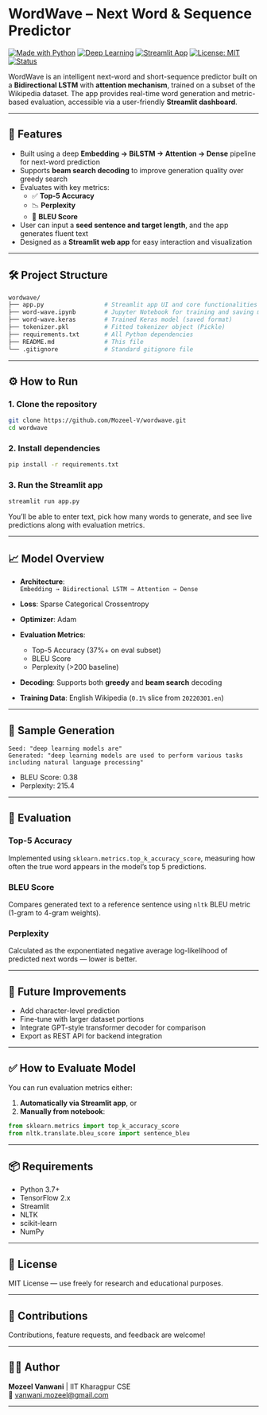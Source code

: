 
# WordWave – Next Word & Sequence Predictor

[![Made with Python](https://img.shields.io/badge/Made%20with-Python-3670A0?logo=python&logoColor=white)](https://www.python.org/)
[![Deep Learning](https://img.shields.io/badge/Model-TensorFlow%2FKeras-orange?logo=tensorflow&logoColor=white)](https://www.tensorflow.org/)
[![Streamlit App](https://img.shields.io/badge/Frontend-Streamlit-FF4B4B?logo=streamlit&logoColor=white)](https://streamlit.io/)
[![License: MIT](https://img.shields.io/badge/License-MIT-yellow.svg)](https://opensource.org/licenses/MIT)
[![Status](https://img.shields.io/badge/Build-Active-blue)](https://github.com/Mozeel-V/word-wave)

WordWave is an intelligent next-word and short-sequence predictor built on a **Bidirectional LSTM** with **attention mechanism**, trained on a subset of the Wikipedia dataset. The app provides real-time word generation and metric-based evaluation, accessible via a user-friendly **Streamlit dashboard**.

---

## 🚀 Features

- Built using a deep **Embedding → BiLSTM → Attention → Dense** pipeline for next-word prediction
- Supports **beam search decoding** to improve generation quality over greedy search
- Evaluates with key metrics:  
  - ✅ **Top-5 Accuracy**
  - 📉 **Perplexity**
  - 🔵 **BLEU Score**
- User can input a **seed sentence and target length**, and the app generates fluent text
- Designed as a **Streamlit web app** for easy interaction and visualization

---

## 🛠️ Project Structure

```sh
wordwave/
├── app.py                 # Streamlit app UI and core functionalities
├── word-wave.ipynb        # Jupyter Notebook for training and saving model
├── word-wave.keras        # Trained Keras model (saved format)
├── tokenizer.pkl          # Fitted tokenizer object (Pickle)
├── requirements.txt       # All Python dependencies
├── README.md              # This file
└── .gitignore             # Standard gitignore file
```

---

## ⚙️ How to Run

### 1. Clone the repository
```bash
git clone https://github.com/Mozeel-V/wordwave.git
cd wordwave
```

### 2. Install dependencies
```bash
pip install -r requirements.txt
```

### 3. Run the Streamlit app
```bash
streamlit run app.py
```

You’ll be able to enter text, pick how many words to generate, and see live predictions along with evaluation metrics.

---

## 📈 Model Overview

- **Architecture**:  
  `Embedding → Bidirectional LSTM → Attention → Dense`
- **Loss**: Sparse Categorical Crossentropy  
- **Optimizer**: Adam  
- **Evaluation Metrics**:  
  - Top-5 Accuracy (37%+ on eval subset)  
  - BLEU Score  
  - Perplexity (>200 baseline)

- **Decoding**: Supports both **greedy** and **beam search** decoding
- **Training Data**: English Wikipedia (`0.1%` slice from `20220301.en`)

---

## 🧠 Sample Generation

```text
Seed: "deep learning models are"
Generated: "deep learning models are used to perform various tasks including natural language processing"
```

- BLEU Score: 0.38 
- Perplexity: 215.4

---

## 🧪 Evaluation

### Top-5 Accuracy

Implemented using `sklearn.metrics.top_k_accuracy_score`, measuring how often the true word appears in the model’s top 5 predictions.

### BLEU Score

Compares generated text to a reference sentence using `nltk` BLEU metric (1-gram to 4-gram weights).

### Perplexity

Calculated as the exponentiated negative average log-likelihood of predicted next words — lower is better.

---

## 🧰 Future Improvements

- Add character-level prediction
- Fine-tune with larger dataset portions
- Integrate GPT-style transformer decoder for comparison
- Export as REST API for backend integration

---

## ✅ How to Evaluate Model

You can run evaluation metrics either:

1. **Automatically via Streamlit app**, or  
2. **Manually from notebook**:

```python
from sklearn.metrics import top_k_accuracy_score
from nltk.translate.bleu_score import sentence_bleu
```

---

## 📦 Requirements

- Python 3.7+
- TensorFlow 2.x
- Streamlit
- NLTK
- scikit-learn
- NumPy

---

## 📝 License

MIT License — use freely for research and educational purposes.

---

## 🤝 Contributions

Contributions, feature requests, and feedback are welcome!

---

## 👨‍💻 Author

**Mozeel Vanwani** | IIT Kharagpur CSE  
📧 [vanwani.mozeel@gmail.com](mailto:vanwani.mozeel@gmail.com)

---
